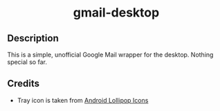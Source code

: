 <div align="center">
  <h1>gmail-desktop</h1>
</div>

## Description

This is a simple, unofficial Google Mail wrapper for the desktop. Nothing special so far.

## Credits

* Tray icon is taken from [Android Lollipop Icons](https://dtafalonso.deviantart.com/art/Android-Lollipop-Icons-491326893)
